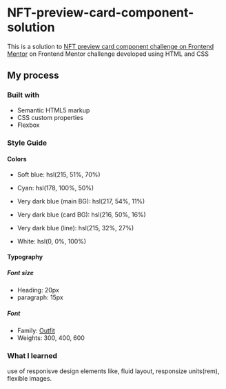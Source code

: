 # NFT-preview-card-component-solution
This is a solution to [NFT preview card component challenge on Frontend Mentor](https://www.frontendmentor.io/challenges/nft-preview-card-component-SbdUL_w0U) on Frontend Mentor challenge developed using HTML and CSS

## My process

### Built with

- Semantic HTML5 markup
- CSS custom properties
- Flexbox

### Style Guide

#### Colors

- Soft blue: hsl(215, 51%, 70%)
- Cyan: hsl(178, 100%, 50%)

- Very dark blue (main BG): hsl(217, 54%, 11%)
- Very dark blue (card BG): hsl(216, 50%, 16%)
- Very dark blue (line): hsl(215, 32%, 27%)
- White: hsl(0, 0%, 100%)

#### Typography

##### Font size

- Heading: 20px
- paragraph: 15px

##### Font

- Family: [Outfit](https://fonts.google.com/specimen/Outfit)
- Weights: 300, 400, 600

### What I learned

use of responisve design elements like, fluid layout, responsize units(rem), flexible images.

